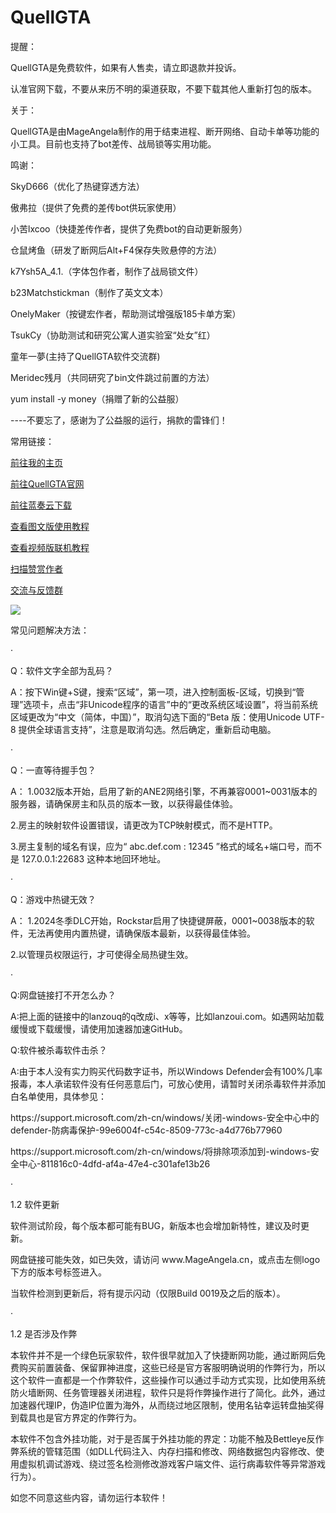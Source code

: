 # QuellGTA
<p></p>
提醒：<p></p>
QuellGTA是免费软件，如果有人售卖，请立即退款并投诉。<p></p>
认准官网下载，不要从来历不明的渠道获取，不要下载其他人重新打包的版本。<p></p>
<p></p>
关于：<p></p>
QuellGTA是由MageAngela制作的用于结束进程、断开网络、自动卡单等功能的小工具。目前也支持了bot差传、战局锁等实用功能。<p></p>
<p></p>
鸣谢：<p></p>
SkyD666（优化了热键穿透方法）<p></p>
傲弗拉（提供了免费的差传bot供玩家使用）<p></p>
小苦lxcoo（快捷差传作者，提供了免费bot的自动更新服务）<p></p>
仓鼠烤鱼（研发了断网后Alt+F4保存失败悬停的方法）<p></p>
k7Ysh5A_4.1.（字体包作者，制作了战局锁文件）<p></p>
b23Matchstickman（制作了英文文本）<p></p>
OnelyMaker（按键宏作者，帮助测试增强版185卡单方案）<p></p>
TsukCy（协助测试和研究公寓人道实验室“处女”红）<p></p>
童年一夢(主持了QuellGTA软件交流群)<p></p>
Meridec残月（共同研究了bin文件跳过前置的方法）<p></p>
yum install -y money（捐赠了新的公益服）<p></p>
<p></p>
----不要忘了，感谢为了公益服的运行，捐款的雷锋们！<p></p>
<p></p>
常用链接：
<p></p>
<a href="https://www.mageangela.cn/">前往我的主页</a><p></p>
<a href="https://www.mageangela.cn/QuellGTA/">前往QuellGTA官网</a><p></p>
<a href="https://lanzouq.com/s/QuellGTA">前往蓝奏云下载</a><p></p>
<a href="https://www.mageangela.cn/tools/QuellGTA-Notion.html">查看图文版使用教程</a><p></p>
<a href="https://www.bilibili.com/video/BV1Bb421n7dk/">查看视频版联机教程</a><p></p>
<a href="https://www.mageangela.cn/QuellGTA/scr/mmsp_qr.gif">扫描赞赏作者</a><p></p>
<a href="https://www.mageangela.cn/QuellGTA/scr/group_qr.gif">交流与反馈群</a><p></p>

<p></p>
<img src="https://www.mageangela.cn/QuellGTA/scr/download.gif">

<p></p>
常见问题解决方法：<p></p>
·<p></p>
Q：软件文字全部为乱码？<p></p>
A：按下Win键+S键，搜索“区域”，第一项，进入控制面板-区域，切换到“管理”选项卡，点击“非Unicode程序的语言”中的“更改系统区域设置”，将当前系统区域更改为“中文（简体，中国）”，取消勾选下面的“Beta 版：使用Unicode UTF-8 提供全球语言支持”，注意是取消勾选。然后确定，重新启动电脑。<p></p>
·<p></p>
Q：一直等待握手包？<p></p>
A：	1.0032版本开始，启用了新的ANE2网络引擎，不再兼容0001~0031版本的服务器，请确保房主和队员的版本一致，以获得最佳体验。<p></p>
	2.房主的映射软件设置错误，请更改为TCP映射模式，而不是HTTP。<p></p>
	3.房主复制的域名有误，应为“ abc.def.com : 12345 ”格式的域名+端口号，而不是 127.0.0.1:22683 这种本地回环地址。<p></p>
·<p></p>
Q：游戏中热键无效？<p></p>
A：	1.2024冬季DLC开始，Rockstar启用了快捷键屏蔽，0001~0038版本的软件，无法再使用内置热键，请确保版本最新，以获得最佳体验。<p></p>
	2.以管理员权限运行，才可使得全局热键生效。<p></p>
·<p></p>
Q:网盘链接打不开怎么办？<p></p>
A:把上面的链接中的lanzouq的q改成i、x等等，比如lanzoui.com。如遇网站加载缓慢或下载缓慢，请使用加速器加速GitHub。<p></p>
Q:软件被杀毒软件击杀？<p></p>
A:由于本人没有实力购买代码数字证书，所以Windows Defender会有100%几率报毒，本人承诺软件没有任何恶意后门，可放心使用，请暂时关闭杀毒软件并添加白名单使用，具体参见：<p></p>
https://support.microsoft.com/zh-cn/windows/关闭-windows-安全中心中的defender-防病毒保护-99e6004f-c54c-8509-773c-a4d776b77960<p></p>
https://support.microsoft.com/zh-cn/windows/将排除项添加到-windows-安全中心-811816c0-4dfd-af4a-47e4-c301afe13b26<p></p>
·<p></p>
1.2 软件更新<p></p>
软件测试阶段，每个版本都可能有BUG，新版本也会增加新特性，建议及时更新。<p></p>
网盘链接可能失效，如已失效，请访问 www.MageAngela.cn，或点击左侧logo下方的版本号标签进入。<p></p>
当软件检测到更新后，将有提示闪动（仅限Build 0019及之后的版本）。<p></p>
·<p></p>
1.2 是否涉及作弊<p></p>
本软件并不是一个绿色玩家软件，软件很早就加入了快捷断网功能，通过断网后免费购买前置装备、保留罪神进度，这些已经是官方客服明确说明的作弊行为，所以这个软件一直都是一个作弊软件，这些操作可以通过手动方式实现，比如使用系统防火墙断网、任务管理器关闭进程，软件只是将作弊操作进行了简化。此外，通过加速器代理IP，伪造IP位置为海外，从而绕过地区限制，使用名钻幸运转盘抽奖得到载具也是官方界定的作弊行为。<p></p>
本软件不包含外挂功能，对于是否属于外挂功能的界定：功能不触及Bettleye反作弊系统的管辖范围（如DLL代码注入、内存扫描和修改、网络数据包内容修改、使用虚拟机调试游戏、绕过签名检测修改游戏客户端文件、运行病毒软件等异常游戏行为）。<p></p>
如您不同意这些内容，请勿运行本软件！<p></p>
